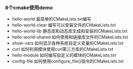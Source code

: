 ### 8个cmake使用demo
- hello-world 最简单的CMakeLists.txt编写
- hello-world-clear 编写可以安装文件的CMakeLists.txt
- hello-world-lib 静态库和动态库生成和安装的CMakeLists.txt
- hello-world-shared 如何使用和链接库文件的CMakeLists.txt
- show-vars 如何显示各种系统自定义变量的CMakeLists.txt
- curl 如何利用模块使用curl第三方库的CMakeLists.txt
- hello-module 如何编写自定义的模块的CMakeLists.txt
- config-file 如何使用configure_file()指令的CMakeLists.txt